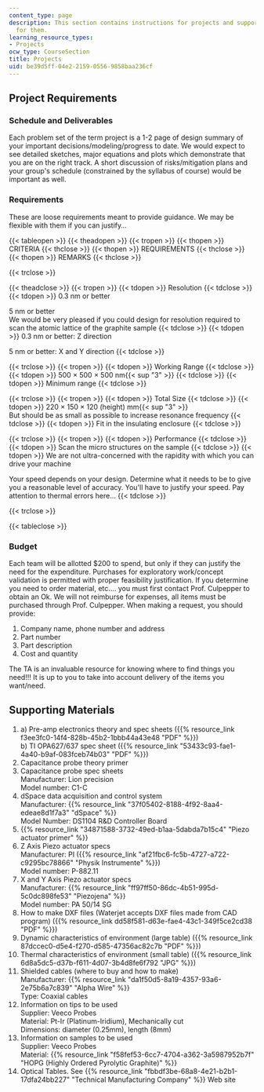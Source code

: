 ```yaml
---
content_type: page
description: This section contains instructions for projects and supporting materials
  for them.
learning_resource_types:
- Projects
ocw_type: CourseSection
title: Projects
uid: be39d5ff-04e2-2159-0556-9858baa236cf
---
```


Project Requirements
--------------------

### Schedule and Deliverables

Each problem set of the term project is a 1-2 page of design summary of your important decisions/modeling/progress to date. We would expect to see detailed sketches, major equations and plots which demonstrate that you are on the right track. A short discussion of risks/mitigation plans and your group's schedule (constrained by the syllabus of course) would be important as well.

### Requirements

These are loose requirements meant to provide guidance. We may be flexible with them if you can justify…

{{< tableopen >}}
{{< theadopen >}}
{{< tropen >}}
{{< thopen >}}
CRITERIA
{{< thclose >}}
{{< thopen >}}
REQUIREMENTS
{{< thclose >}}
{{< thopen >}}
REMARKS
{{< thclose >}}

{{< trclose >}}

{{< theadclose >}}
{{< tropen >}}
{{< tdopen >}}
Resolution
{{< tdclose >}}
{{< tdopen >}}
0.3 nm or better  
  
5 nm or better  
We would be very pleased if you could design for resolution required to scan the atomic lattice of the graphite sample
{{< tdclose >}}
{{< tdopen >}}
0.3 nm or better: Z direction  
  
5 nm or better: X and Y direction
{{< tdclose >}}

{{< trclose >}}
{{< tropen >}}
{{< tdopen >}}
Working Range
{{< tdclose >}}
{{< tdopen >}}
500 × 500 × 500 nm{{< sup "3" >}}
{{< tdclose >}}
{{< tdopen >}}
Minimum range
{{< tdclose >}}

{{< trclose >}}
{{< tropen >}}
{{< tdopen >}}
Total Size
{{< tdclose >}}
{{< tdopen >}}
220 × 150 × 120 (height) mm{{< sup "3" >}}  
But should be as small as possible to increase resonance frequency
{{< tdclose >}}
{{< tdopen >}}
Fit in the insulating enclosure
{{< tdclose >}}

{{< trclose >}}
{{< tropen >}}
{{< tdopen >}}
Performance
{{< tdclose >}}
{{< tdopen >}}
Scan the micro structures on the sample
{{< tdclose >}}
{{< tdopen >}}
We are not ultra-concerned with the rapidity with which you can drive your machine  
  
Your speed depends on your design. Determine what it needs to be to give you a reasonable level of accuracy. You'll have to justify your speed. Pay attention to thermal errors here…
{{< tdclose >}}

{{< trclose >}}

{{< tableclose >}}

### Budget

Each team will be allotted $200 to spend, but only if they can justify the need for the expenditure. Purchases for exploratory work/concept validation is permitted with proper feasibility justification. If you determine you need to order material, etc…. you must first contact Prof. Culpepper to obtain an Ok. We will not reimburse for expenses, all items must be purchased through Prof. Culpepper. When making a request, you should provide:

1.  Company name, phone number and address
2.  Part number
3.  Part description
4.  Cost and quantity

The TA is an invaluable resource for knowing where to find things you need!!! It is up to you to take into account delivery of the items you want/need.

Supporting Materials
--------------------

1.  a) Pre-amp electronics theory and spec sheets ({{% resource_link f3ee3fc0-14f4-828b-45b2-1bbb44a43e48 "PDF" %}})  
    b) TI OPA627/637 spec sheet ({{% resource_link "53433c93-fae1-4a40-b9af-083fceb74b03" "PDF" %}})
2.  Capacitance probe theory primer
3.  Capacitance probe spec sheets  
    Manufacturer: Lion precision  
    Model number: C1-C
4.  dSpace data acquisition and control system  
    Manufacturer: {{% resource_link "37f05402-8188-4f92-8aa4-edeae8d1f7a3" "dSpace" %}}  
    Model Number: DS1104 R&D Controller Board
5.  {{% resource_link "34871588-3732-49ed-b1aa-5dabda7b15c4" "Piezo actuator primer" %}}
6.  Z Axis Piezo actuator specs  
    Manufacturer: PI ({{% resource_link "af21fbc6-fc5b-4727-a722-c9295bc78866" "Physik Instrumente" %}})  
    Model number: P-882.11
7.  X and Y Axis Piezo actuator specs  
    Manufacturer: {{% resource_link "ff97ff50-86dc-4b51-995d-5c0dc898fe53" "Piezojena" %}}  
    Model number: PA 50/14 SG
8.  How to make DXF files (Waterjet accepts DXF files made from CAD program) ({{% resource_link dd58f581-d63e-fae4-43c1-349f5ce2cd38 "PDF" %}})
9.  Dynamic characteristics of environment (large table) ({{% resource_link 87dccec0-d5e4-f270-d585-47356ac82c7b "PDF" %}})
10.  Thermal characteristics of environment (small table) ({{% resource_link 6d8a5dc5-d37b-f611-4d07-3b4d8fe6f792 "JPG" %}})
11.  Shielded cables (where to buy and how to make)  
    Manufacturer: {{% resource_link "da1f50d5-8a19-4357-93a6-2e75b6a7c839" "Alpha Wire" %}}  
    Type: Coaxial cables 
12.  Information on tips to be used  
    Supplier: Veeco Probes  
    Material: Pt-Ir (Platinum-Iridium), Mechanically cut  
    Dimensions: diameter (0.25mm), length (8mm)
13.  Information on samples to be used  
    Supplier: Veeco Probes  
    Material: {{% resource_link "f58fef53-6cc7-4704-a362-3a5987952b7f" "HOPG (Highly Ordered Pyrolytic Graphite)" %}}
14.  Optical Tables. See {{% resource_link "fbbdf3be-68a8-4e21-b2b1-17dfa24bb227" "Technical Manufacturing Company" %}} Web site